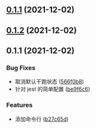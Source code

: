 ## [0.1.1](https://github.com/WindyNanzi/mini-release/compare/v0.1.2...v0.1.1) (2021-12-02)



## [0.1.2](https://github.com/WindyNanzi/mini-release/compare/v0.1.1...v0.1.2) (2021-12-02)



## 0.1.1 (2021-12-02)


### Bug Fixes

* 取消默认干跑状态 ([566f0b8](https://github.com/WindyNanzi/mini-release/commit/566f0b82b36a5b836d959995c81487985e2ac0b8))
* 针对 jest 的简单配置 ([be9f6c6](https://github.com/WindyNanzi/mini-release/commit/be9f6c6a10d3ab1ea33adef13c10707a46406e65))


### Features

* 添加命令行 ([b27c65d](https://github.com/WindyNanzi/mini-release/commit/b27c65db12f09387ebf4736add6dcd6011ec5491))



